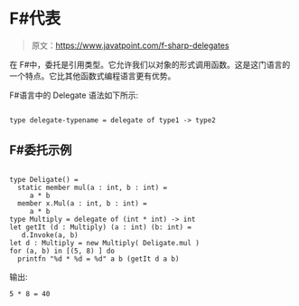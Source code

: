 # F#代表

> 原文：<https://www.javatpoint.com/f-sharp-delegates>

在 F#中，委托是引用类型。它允许我们以对象的形式调用函数。这是这门语言的一个特点。它比其他函数式编程语言更有优势。

F#语言中的 Delegate 语法如下所示:

```

type delegate-typename = delegate of type1 -> type2

```

## F#委托示例

```

type Deligate() =
  static member mul(a : int, b : int) =
     a * b
  member x.Mul(a : int, b : int) =
     a * b
type Multiply = delegate of (int * int) -> int
let getIt (d : Multiply) (a : int) (b: int) =
   d.Invoke(a, b)
let d : Multiply = new Multiply( Deligate.mul )
for (a, b) in [(5, 8) ] do
  printfn "%d * %d = %d" a b (getIt d a b)

```

输出:

```
5 * 8 = 40

```